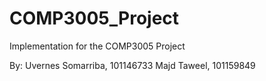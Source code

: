 # COMP3005_Project
Implementation for the COMP3005 Project

By:
Uvernes Somarriba, 101146733
Majd Taweel, 101159849

